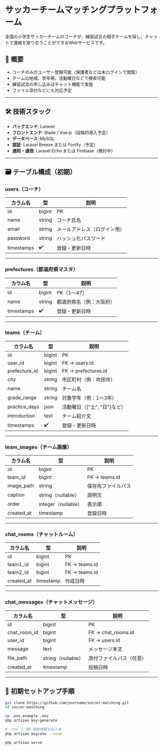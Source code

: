 # サッカーチームマッチングプラットフォーム

全国の小学生サッカーチームのコーチが、練習試合の相手チームを探し、チャットで連絡を取り合うことができるWebサービスです。

## 🧭 概要

- コーチのみがユーザー登録可能（保護者などは未ログインで閲覧）
- チームの地域、学年帯、活動曜日などで検索可能
- 練習試合の申し込みはチャット機能で実施
- ファイル添付などにも対応予定

---

## 🛠️ 技術スタック

- **バックエンド**: Laravel
- **フロントエンド**: Blade / Vue.js（段階的導入予定）
- **データベース**: MySQL
- **認証**: Laravel Breeze または Fortify（予定）
- **通知・通信**: Laravel Echo または Firebase（検討中）

---

## 🗃️ テーブル構成（初期）

### users（コーチ）

| カラム名 | 型 | 説明 |
|----------|----|------|
| id | bigint | PK |
| name | string | コーチ氏名 |
| email | string | メールアドレス（ログイン用） |
| password | string | ハッシュ化パスワード |
| timestamps | ✔️ | 登録・更新日時 |

---

### prefectures（都道府県マスタ）

| カラム名 | 型 | 説明 |
|----------|----|------|
| id | bigint | PK（1〜47） |
| name | string | 都道府県名（例：大阪府） |
| timestamps | ✔️ | 登録・更新日時 |

---

### teams（チーム）

| カラム名 | 型 | 説明 |
|----------|----|------|
| id | bigint | PK |
| user_id | bigint | FK → users.id |
| prefecture_id | bigint | FK → prefectures.id |
| city | string | 市区町村（例：吹田市） |
| name | string | チーム名 |
| grade_range | string | 対象学年（例：1〜3年） |
| practice_days | json | 活動曜日（["土", "日"]など） |
| introduction | text | チーム紹介文 |
| timestamps | ✔️ | 登録・更新日時 |

---

### team_images（チーム画像）

| カラム名 | 型 | 説明 |
|----------|----|------|
| id | bigint | PK |
| team_id | bigint | FK → teams.id |
| image_path | string | 保存先ファイルパス |
| caption | string（nullable） | 説明文 |
| order | integer（nullable） | 表示順 |
| created_at | timestamp | 登録日時 |

---

### chat_rooms（チャットルーム）

| カラム名 | 型 | 説明 |
|----------|----|------|
| id | bigint | PK |
| team1_id | bigint | FK → teams.id |
| team2_id | bigint | FK → teams.id |
| created_at | timestamp | 作成日時 |

---

### chat_messages（チャットメッセージ）

| カラム名 | 型 | 説明 |
|----------|----|------|
| id | bigint | PK |
| chat_room_id | bigint | FK → chat_rooms.id |
| user_id | bigint | FK → users.id |
| message | text | メッセージ本文 |
| file_path | string（nullable） | 添付ファイルパス（任意） |
| created_at | timestamp | 投稿日時 |

---

## 🚀 初期セットアップ手順

```bash
git clone https://github.com/yourname/soccer-matching.git
cd soccer-matching

cp .env.example .env
php artisan key:generate

# .env に DB 接続情報を記入後
php artisan migrate --seed

php artisan serve

